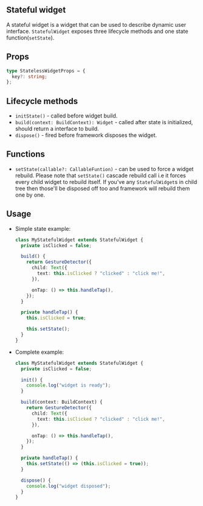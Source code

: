 ## Stateful widget

A stateful widget is a widget that can be used to describe dynamic user interface. `StatefulWidget` exposes three lifecycle methods and one state function(`setState`).

## Props

```typescript
type StatelessWidgetProps = {
  key?: string;
};
```

## Lifecycle methods

- `initState()` - called before widget build.
- `build(context: BuildContext): Widget` - called after state is initialized, should return a interface to build.
- `dispose()` - fired before framework disposes the widget.

## Functions

- `setState(callable?: CallableFuntion)` - can be used to force a widget rebuild. Please note that `setState()` cascade rebuild call i.e it forces every child widget to rebuild itself. If you've any `StatefulWidget`s in child tree then those'll be disposed off too and framework will rebuild them one by one.

## Usage

- Simple state example:

  ```typescript
  class MyStatefulWidget extends StatefulWidget {
    private isClicked = false;

    build() {
      return GestureDetector({
        child: Text({
          text: this.isClicked ? "clicked" : "click me!",
        }),

        onTap: () => this.handleTap(),
      });
    }

    private handleTap() {
      this.isClicked = true;

      this.setState();
    }
  }
  ```

- Complete example:

  ```typescript
  class MyStatefulWidget extends StatefulWidget {
    private isClicked = false;

    init() {
      console.log("widget is ready");
    }

    build(context: BuildContext) {
      return GestureDetector({
        child: Text({
          text: this.isClicked ? "clicked" : "click me!",
        }),

        onTap: () => this.handleTap(),
      });
    }

    private handleTap() {
      this.setState(() => (this.isClicked = true));
    }

    dispose() {
      console.log("widget disposed");
    }
  }
  ```
